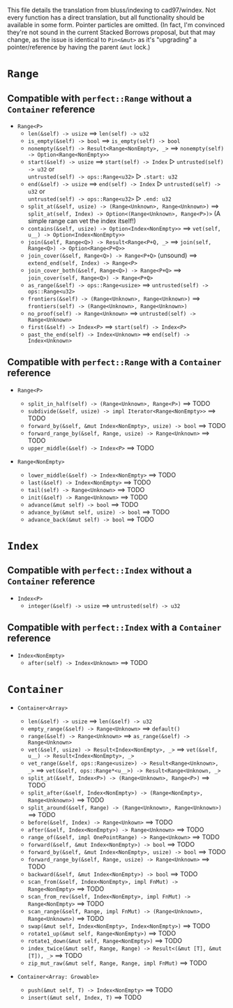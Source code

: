 This file details the translation from bluss/indexing to cad97/windex.
Not every function has a direct translation, but all functionality
should be available in some form. Pointer particles are omitted.
(In fact, I'm convinced they're not sound in the current Stacked Borrows
proposal, but that may change, as the issue is identical to `Pin<&mut>`
as it's "upgrading" a pointer/reference by having the parent `&mut` lock.)

# `Range`

## Compatible with `perfect::Range` without a `Container` reference

- `Range<P>`
  - `len(&self) -> usize` ⟹ `len(self) -> u32`
  - `is_empty(&self) -> bool` ⟹ `is_empty(self) -> bool`
  - `nonempty(&self) -> Result<Range<NonEmpty>, _>` ⟹
    `nonempty(self) -> Option<Range<NonEmpty>>`
  - `start(&self) -> usize` ⟹
    `start(self) -> Index` ▷ `untrusted(self) -> u32` or  
    `untrusted(self) -> ops::Range<u32>` ▷ `.start: u32`
  - `end(&self) -> usize` ⟹
    `end(self) -> Index` ▷ `untrusted(self) -> u32` or  
    `untrusted(self) -> ops::Range<u32>` ▷ `.end: u32`
  - `split_at(&self, usize) -> (Range<Unknown>, Range<Unknown>)` ⟹
    `split_at(self, Index) -> Option<(Range<Unknown>, Range<P>)>`
    (A simple range can vet the index itself!)
  - `contains(&self, usize) -> Option<Index<NonEmpty>>` ⟹
    `vet(self, u__) -> Option<Index<NonEmpty>>`
  - `join(&self, Range<Q>) -> Result<Range<P+Q, _>` ⟹
    `join(self, Range<Q>) -> Option<Range<P+Q>>`
  - `join_cover(&self, Range<Q>) -> Range<P+Q>` (unsound) ⟹
    `extend_end(self, Index) -> Range<P>`
  - `join_cover_both(&self, Range<Q>) -> Range<P+Q>` ⟹
    `join_cover(self, Range<Q>) -> Range<P+Q>`
  - `as_range(&self) -> ops::Range<usize>` ⟹
    `untrusted(self) -> ops::Range<u32>`
  - `frontiers(&self) -> (Range<Unknown>, Range<Unknown>)` ⟹
    `frontiers(self) -> (Range<Unknown>, Range<Unknown>)`
  - `no_proof(self) -> Range<Unknown>` ⟹ `untrusted(self) -> Range<Unknown>`
  - `first(&self) -> Index<P>` ⟹ `start(self) -> Index<P>`
  - `past_the_end(self) -> Index<Unknown>` ⟹ `end(self) -> Index<Unknown>`

## Compatible with `perfect::Range` with a `Container` reference

- `Range<P>`
  - `split_in_half(self) -> (Range<Unknown>, Range<P>)` ⟹ TODO
  - `subdivide(&self, usize) -> impl Iterator<Range<NonEmpty>>` ⟹ TODO
  - `forward_by(&self, &mut Index<NonEmpty>, usize) -> bool` ⟹ TODO
  - `forward_range_by(&self, Range, usize) -> Range<Unknown>` ⟹ TODO
  - `upper_middle(&self) -> Index<P>` ⟹ TODO

- `Range<NonEmpty>`
  - `lower_middle(&self) -> Index<NonEmpty>` ⟹ TODO
  - `last(&self) -> Index<NonEmpty>` ⟹ TODO
  - `tail(self) -> Range<Unknown>` ⟹ TODO
  - `init(&self) -> Range<Unknown>` ⟹ TODO
  - `advance(&mut self) -> bool` ⟹ TODO
  - `advance_by(&mut self, usize) -> bool` ⟹ TODO
  - `advance_back(&mut self) -> bool` ⟹ TODO

# `Index`

## Compatible with `perfect::Index` without a `Container` reference

- `Index<P>`
  - `integer(&self) -> usize` ⟹ `untrusted(self) -> u32`

## Compatible with `perfect::Index` with a `Container` reference

- `Index<NonEmpty>`
  - `after(self) -> Index<Unknown>` ⟹ TODO

# `Container`

- `Container<Array>`
  - `len(&self) -> usize` ⟹ `len(&self) -> u32`
  - `empty_range(&self) -> Range<Unknown>` ⟹ `default()`
  - `range(&self) -> Range<Unknown>` ⟹ `as_range(&self) -> Range<Unknown>`
  - `vet(&self, usize) -> Result<Index<NonEmpty>, _>` ⟹
    `vet(&self, u__) -> Result<Index<NonEmpty>, _>`
  - `vet_range(&self, ops::Range<usize>) -> Result<Range<Unknown>, _>` ⟹
    `vet(&self, ops::Range*<u__>) -> Result<Range<Unknown, _>`
  - `split_at(&self, Index<P>) -> (Range<Unknown>, Range<P>)` ⟹ TODO
  - `split_after(&self, Index<NonEmpty>) -> (Range<NonEmpty>, Range<Unknown>)` ⟹ TODO
  - `split_around(&self, Range) -> (Range<Unknown>, Range<Unknown>)` ⟹ TODO
  - `before(&self, Index) -> Range<Unkown>` ⟹ TODO
  - `after(&self, Index<NonEmpty>) -> Range<Unknown>` ⟹ TODO
  - `range_of(&self, impl OnePointRange) -> Range<Unkown>` ⟹ TODO
  - `forward(&self, &mut Index<NonEmpty>) -> bool` ⟹ TODO
  - `forward_by(&self, &mut Index<NonEmpty>, usize) -> bool` ⟹ TODO
  - `forward_range_by(&self, Range, usize) -> Range<Unknown>` ⟹ TODO
  - `backward(&self, &mut Index<NonEmpty>) -> bool` ⟹ TODO
  - `scan_from(&self, Index<NonEmpty>, impl FnMut) -> Range<NonEmpty>` ⟹ TODO
  - `scan_from_rev(&self, Index<NonEmpty>, impl FnMut) -> Range<NonEmpty>` ⟹ TODO
  - `scan_range(&self, Range, impl FnMut) -> (Range<Unknown>, Range<Unknown>)` ⟹ TODO
  - `swap(&mut self, Index<NonEmpty>, Index<NonEmpty>)` ⟹ TODO
  - `rotate1_up(&mut self, Range<NonEmpty>)` ⟹ TODO
  - `rotate1_down(&mut self, Range<NonEmpty>)` ⟹ TODO
  - `index_twice(&mut self, Range, Range) -> Result<(&mut [T], &mut [T]), _>` ⟹ TODO
  - `zip_mut_raw(&mut self, Range, Range, impl FnMut)` ⟹ TODO

- `Container<Array: Growable>`
  - `push(&mut self, T) -> Index<NonEmpty>` ⟹ TODO
  - `insert(&mut self, Index, T)` ⟹ TODO
